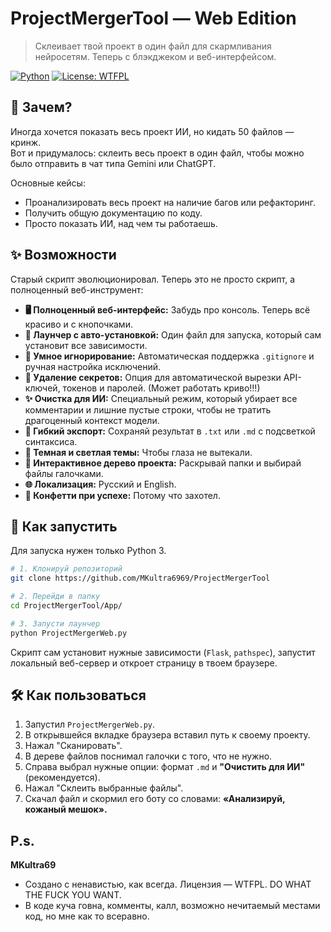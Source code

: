 # ProjectMergerTool — Web Edition

> Склеивает твой проект в один файл для скармливания нейросетям. Теперь с блэкджеком и веб-интерфейсом.

[![Python](https://img.shields.io/badge/Python-3.9+-blue?logo=python)](https://www.python.org/)
[![License: WTFPL](https://img.shields.io/badge/License-WTFPL-brightgreen.svg)](http://www.wtfpl.net/about/)



## 🧠 Зачем?

Иногда хочется показать весь проект ИИ, но кидать 50 файлов — кринж.  
Вот и придумалось: склеить весь проект в один файл, чтобы можно было отправить в чат типа Gemini или ChatGPT.

Основные кейсы:
- Проанализировать весь проект на наличие багов или рефакторинг.
- Получить общую документацию по коду.
- Просто показать ИИ, над чем ты работаешь.

## ✨ Возможности

Старый скрипт эволюционировал. Теперь это не просто скрипт, а полноценный веб-инструмент:

-   **🖥️ Полноценный веб-интерфейс:** Забудь про консоль. Теперь всё красиво и с кнопочками.
-   **🚀 Лаунчер с авто-установкой:** Один файл для запуска, который сам установит все зависимости.
-   **🧠 Умное игнорирование:** Автоматическая поддержка `.gitignore` и ручная настройка исключений.
-   **🔐 Удаление секретов:** Опция для автоматической вырезки API-ключей, токенов и паролей. (Может работать криво!!!)
-   **✨ Очистка для ИИ:** Специальный режим, который убирает все комментарии и лишние пустые строки, чтобы не тратить драгоценный контекст модели.
-   **📄 Гибкий экспорт:** Сохраняй результат в `.txt` или `.md` с подсветкой синтаксиса.
-   **🎨 Темная и светлая темы:** Чтобы глаза не вытекали.
-   **📁 Интерактивное дерево проекта:** Раскрывай папки и выбирай файлы галочками.
-   **🌐 Локализация:** Русский и English.
-   **🎉 Конфетти при успехе:** Потому что захотел.

## 🚀 Как запустить

Для запуска нужен только Python 3.

```bash
# 1. Клонируй репозиторий
git clone https://github.com/MKultra6969/ProjectMergerTool

# 2. Перейди в папку
cd ProjectMergerTool/App/

# 3. Запусти лаунчер
python ProjectMergerWeb.py
```

Скрипт сам установит нужные зависимости (`Flask`, `pathspec`), запустит локальный веб-сервер и откроет страницу в твоем браузере.

## 🛠 Как пользоваться

1.  Запустил `ProjectMergerWeb.py`.
2.  В открывшейся вкладке браузера вставил путь к своему проекту.
3.  Нажал "Сканировать".
4.  В дереве файлов поснимал галочки с того, что не нужно.
5.  Справа выбрал нужные опции: формат `.md` и **"Очистить для ИИ"** (рекомендуется).
6.  Нажал "Склеить выбранные файлы".
7.  Скачал файл и скормил его боту со словами: **«Анализируй, кожаный мешок».**

## P.s.

**MKultra69**
- Создано с ненавистью, как всегда. Лицензия — WTFPL. DO WHAT THE FUCK YOU WANT.
- В коде куча говна, комменты, калл, возможно нечитаемый местами код, но мне как то всеравно.

